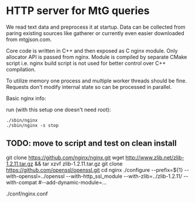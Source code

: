 # HTTP server for MtG queries

We read text data and preprocess it at startup. Data can be collected from paring existing sources like gatherer or currently even easier downloaded from mtgjson.com.

Core code is written in C++ and then exposed as C nginx module. Only allocator API is passed from nginx. Module is compiled by separate CMake script i.e. nginx build script is not used for better control over C++ compilation.

To utilize memory one process and multiple worker threads should be fine. Requests don't modify internal state so can be processed in parallel.

Basic nginx info:

run (with this setup one doesn't need root):
```
./sbin/nginx
./sbin/nginx -s stop
```

## TODO: move to script and test on clean install
git clone https://github.com/nginx/nginx.git
wget http://www.zlib.net/zlib-1.2.11.tar.gz && tar xzvf zlib-1.2.11.tar.gz
git clone https://github.com/openssl/openssl.git
cd nginx
./configure --prefix=${1} --with-openssl=../openssl --with-http_ssl_module --with-zlib=../zlib-1.2.11/ --with-compat #--add-dynamic-module=...

./conf/nginx.conf